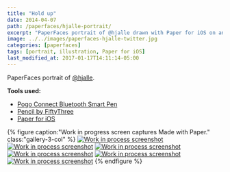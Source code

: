 ```yaml
---
title: "Hold up"
date: 2014-04-07
path: /paperfaces/hjalle-portrait/
excerpt: "PaperFaces portrait of @hjalle drawn with Paper for iOS on an iPad."
image: ../../images/paperfaces-hjalle-twitter.jpg
categories: [paperfaces]
tags: [portrait, illustration, Paper for iOS]
last_modified_at: 2017-01-17T14:11:14-05:00
---
```


PaperFaces portrait of [@hjalle](https://twitter.com/hjalle).

**Tools used:**

- [Pogo Connect Bluetooth Smart Pen](https://www.amazon.com/gp/product/B009K448L4/ref=as_li_ss_tl?ie=UTF8&camp=1789&creative=390957&creativeASIN=B009K448L4&linkCode=as2&tag=mademist-20)
- [Pencil by FiftyThree](https://www.amazon.com/FiftyThree-Digital-Stylus-Pencil-iPhone/dp/B01JJBUYR4/ref=as_li_ss_tl?keywords=pencil+53&qid=1550586265&s=gateway&sr=8-3&linkCode=ll1&tag=mademist-20&linkId=0134793cb840affff60f2e45a7f64678&language=en_US)
- [Paper for iOS](https://paper.bywetransfer.com/)

{% figure caption:"Work in progress screen captures Made with Paper." class:"gallery-3-col" %}
[![Work in process screenshot](../../images/paperfaces-hjalle-process-1-600.jpg)](../../images/paperfaces-hjalle-process-1-lg.jpg)
[![Work in process screenshot](../../images/paperfaces-hjalle-process-2-600.jpg)](../../images/paperfaces-hjalle-process-2-lg.jpg)
[![Work in process screenshot](../../images/paperfaces-hjalle-process-3-600.jpg)](../../images/paperfaces-hjalle-process-3-lg.jpg)
[![Work in process screenshot](../../images/paperfaces-hjalle-process-4-600.jpg)](../../images/paperfaces-hjalle-process-4-lg.jpg)
[![Work in process screenshot](../../images/paperfaces-hjalle-process-5-600.jpg)](../../images/paperfaces-hjalle-process-5-lg.jpg)
[![Work in process screenshot](../../images/paperfaces-hjalle-process-6-600.jpg)](../../images/paperfaces-hjalle-process-6-lg.jpg)
{% endfigure %}
